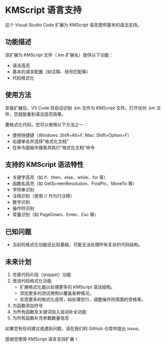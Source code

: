 # KMScript 语言支持

这个 Visual Studio Code 扩展为 KMScript 语言提供基本的语法支持。

## 功能描述

该扩展为 KMScript 文件（.km 扩展名）提供以下功能：

- 语法高亮
- 基本的语言配置（如注释、括号匹配等）
- 代码格式化

## 使用方法

安装扩展后，VS Code 将自动识别 .km 文件为 KMScript 文件。打开任何 .km 文件，您就能看到语法高亮效果。

要格式化代码，您可以使用以下方法之一：
- 使用快捷键（Windows: Shift+Alt+F, Mac: Shift+Option+F）
- 右键单击并选择"格式化文档"
- 在命令面板中搜索并执行"格式化文档"命令

## 支持的 KMScript 语法特性

- 关键字高亮（如 if、then、else、while、for 等）
- 函数名高亮（如 GetScreenResolution、FindPic、MoveTo 等）
- 字符串识别
- 注释识别（使用 // 作为行注释）
- 数字识别
- 操作符识别
- 常量识别（如 PageDown、Enter、Esc 等）

## 已知问题

- 当前的格式化功能还比较基础，可能无法处理所有复杂的代码结构。

## 未来计划

1. 完善代码片段（snippet）功能
2. 改进代码格式化功能
    - 扩展格式化器以处理更多的 KMScript 语法结构。
    - 添加更多的测试用例以覆盖各种情况。
    - 实现更多的格式化选项，如处理空行、调整操作符周围的空格等。
3. 为函数添加符号
4. 为所有函数及关键词加入自动补全功能
5. 为所有函数补充参数数量信息

如果您有任何建议或遇到问题，请在我们的 GitHub 仓库中提出 issue。

感谢您使用 KMScript 语言支持扩展！
